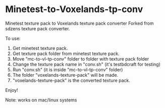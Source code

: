 Minetest-to-Voxelands-tp-conv
=============================

Minetest texture pack to Voxelands texture pack converter
Forked from sdzens texture pack converter.

To use:

1. Get minetest texture pack.
2. Get texture pack folder from minetest texture pack.
3. Move "mc-to-vl-tp-conv" folder to folder with texture pack folder
4. Change the texture pack name in "conv.sh" (it's testbdcraft for testing)
4. Run "conv.sh" (it is inside "mc-to-vl-tp-conv" folder)
5. The folder "voxelands-texture-pack" will be made.
6. "voxelands-texture-pack" is the converted texture pack.

Enjoy!

Note: works on mac/linux systems
